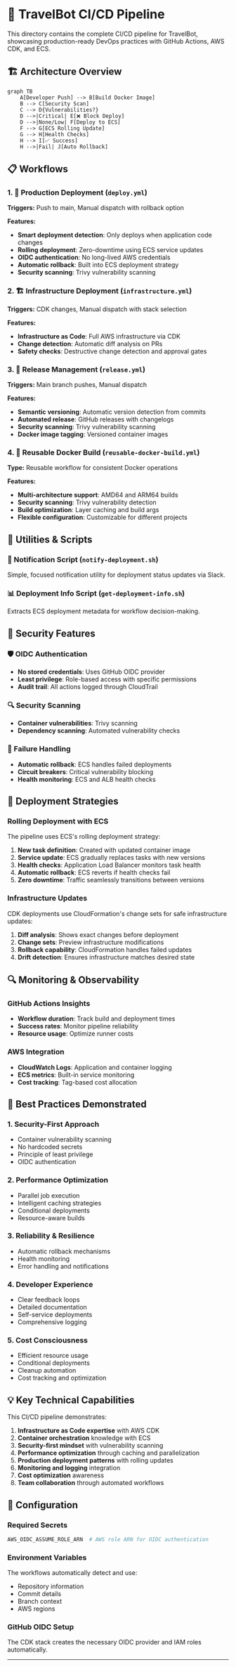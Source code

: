 # 🚀 TravelBot CI/CD Pipeline

This directory contains the complete CI/CD pipeline for TravelBot, showcasing production-ready DevOps practices with GitHub Actions, AWS CDK, and ECS.

## 🏗️ Architecture Overview

```mermaid
graph TB
    A[Developer Push] --> B[Build Docker Image]
    B --> C[Security Scan]
    C --> D{Vulnerabilities?}
    D -->|Critical| E[❌ Block Deploy]
    D -->|None/Low| F[Deploy to ECS]
    F --> G[ECS Rolling Update]
    G --> H[Health Checks]
    H --> I[✅ Success]
    H -->|Fail| J[Auto Rollback]
```

## 📋 Workflows

### 1. 🚀 Production Deployment (`deploy.yml`)
**Triggers:** Push to main, Manual dispatch with rollback option

**Features:**
- **Smart deployment detection**: Only deploys when application code changes
- **Rolling deployment**: Zero-downtime using ECS service updates
- **OIDC authentication**: No long-lived AWS credentials
- **Automatic rollback**: Built into ECS deployment strategy
- **Security scanning**: Trivy vulnerability scanning

### 2. 🏗️ Infrastructure Deployment (`infrastructure.yml`)
**Triggers:** CDK changes, Manual dispatch with stack selection

**Features:**
- **Infrastructure as Code**: Full AWS infrastructure via CDK
- **Change detection**: Automatic diff analysis on PRs
- **Safety checks**: Destructive change detection and approval gates

### 3. 🎉 Release Management (`release.yml`)
**Triggers:** Main branch pushes, Manual dispatch

**Features:**
- **Semantic versioning**: Automatic version detection from commits
- **Automated release**: GitHub releases with changelogs
- **Security scanning**: Trivy vulnerability scanning
- **Docker image tagging**: Versioned container images

### 4. 🐳 Reusable Docker Build (`reusable-docker-build.yml`)
**Type:** Reusable workflow for consistent Docker operations

**Features:**
- **Multi-architecture support**: AMD64 and ARM64 builds
- **Security scanning**: Trivy vulnerability detection
- **Build optimization**: Layer caching and build args
- **Flexible configuration**: Customizable for different projects

## 🔧 Utilities & Scripts

### 📢 Notification Script (`notify-deployment.sh`)
Simple, focused notification utility for deployment status updates via Slack.

### 📊 Deployment Info Script (`get-deployment-info.sh`)
Extracts ECS deployment metadata for workflow decision-making.

## 🔐 Security Features

### 🛡️ OIDC Authentication
- **No stored credentials**: Uses GitHub OIDC provider
- **Least privilege**: Role-based access with specific permissions
- **Audit trail**: All actions logged through CloudTrail

### 🔍 Security Scanning
- **Container vulnerabilities**: Trivy scanning
- **Dependency scanning**: Automated vulnerability checks

### 🚨 Failure Handling
- **Automatic rollback**: ECS handles failed deployments
- **Circuit breakers**: Critical vulnerability blocking
- **Health monitoring**: ECS and ALB health checks

## 🚀 Deployment Strategies

### Rolling Deployment with ECS
The pipeline uses ECS's rolling deployment strategy:

1. **New task definition**: Created with updated container image
2. **Service update**: ECS gradually replaces tasks with new versions
3. **Health checks**: Application Load Balancer monitors task health
4. **Automatic rollback**: ECS reverts if health checks fail
5. **Zero downtime**: Traffic seamlessly transitions between versions

### Infrastructure Updates
CDK deployments use CloudFormation's change sets for safe infrastructure updates:

1. **Diff analysis**: Shows exact changes before deployment
2. **Change sets**: Preview infrastructure modifications
3. **Rollback capability**: CloudFormation handles failed updates
4. **Drift detection**: Ensures infrastructure matches desired state

## 🔍 Monitoring & Observability

### GitHub Actions Insights
- **Workflow duration**: Track build and deployment times
- **Success rates**: Monitor pipeline reliability
- **Resource usage**: Optimize runner costs

### AWS Integration
- **CloudWatch Logs**: Application and container logging
- **ECS metrics**: Built-in service monitoring
- **Cost tracking**: Tag-based cost allocation

## 🎯 Best Practices Demonstrated

### 1. **Security-First Approach**
- Container vulnerability scanning
- No hardcoded secrets
- Principle of least privilege
- OIDC authentication

### 2. **Performance Optimization**
- Parallel job execution
- Intelligent caching strategies
- Conditional deployments
- Resource-aware builds

### 3. **Reliability & Resilience**
- Automatic rollback mechanisms
- Health monitoring
- Error handling and notifications

### 4. **Developer Experience**
- Clear feedback loops
- Detailed documentation
- Self-service deployments
- Comprehensive logging

### 5. **Cost Consciousness**
- Efficient resource usage
- Conditional deployments
- Cleanup automation
- Cost tracking and optimization

## 💡 Key Technical Capabilities

This CI/CD pipeline demonstrates:

1. **Infrastructure as Code expertise** with AWS CDK
2. **Container orchestration** knowledge with ECS
3. **Security-first mindset** with vulnerability scanning
4. **Performance optimization** through caching and parallelization
5. **Production deployment patterns** with rolling updates
6. **Monitoring and logging** integration
7. **Cost optimization** awareness
8. **Team collaboration** through automated workflows

## 🔧 Configuration

### Required Secrets
```bash
AWS_OIDC_ASSUME_ROLE_ARN  # AWS role ARN for OIDC authentication
```

### Environment Variables
The workflows automatically detect and use:
- Repository information
- Commit details
- Branch context
- AWS regions

### GitHub OIDC Setup
The CDK stack creates the necessary OIDC provider and IAM roles automatically.

---